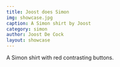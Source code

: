 ```yaml
---
title: Joost does Simon
img: showcase.jpg
caption: A Simon shirt by Joost
category: simon
author: Joost De Cock
layout: showcase
---
```

A Simon shirt with red contrasting buttons.
